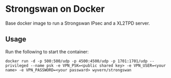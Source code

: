 # Strongswan on Docker

Base docker image to run a Strongswan IPsec and a XL2TPD server.

## Usage

Run the following to start the container:

```
docker run -d -p 500:500/udp -p 4500:4500/udp -p 1701:1701/udp --privileged --name psk -e VPN_PSK=<public shared key> -e VPN_USER=<your name> -e VPN_PASSWORD=<your passward> wyvern/strongswan
```
